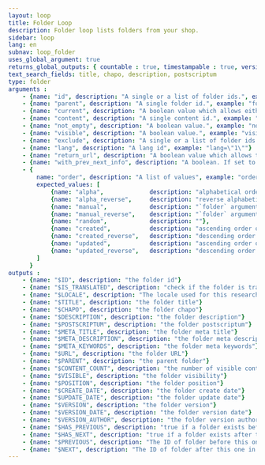 ```yaml
---
layout: loop
title: Folder Loop
description: Folder loop lists folders from your shop.
sidebar: loop
lang: en
subnav: loop_folder
uses_global_argument: true
returns_global_outputs: { countable : true, timestampable : true, versionable : true }
text_search_fields: title, chapo, description, postscriptum
type: folder
arguments :
    - {name: "id", description: "A single or a list of folder ids.", example: "id=\"2\", id=\"1,4,7\""}
    - {name: "parent", description: "A single folder id.", example: "folder=\"3\""}
    - {name: "current", description: "A boolean value which allows either to exclude current folder from results either to match only this folder", example: "current=\"yes\""}
    - {name: "content", description: "A single content id.", example: "content=\"3\""}
    - {name: "not_empty", description: "A boolean value.", example: "not_empty=\"yes\"", default: "no"}
    - {name: "visible", description: "A boolean value.", example: "visible=\"no\"", default: "yes"}
    - {name: "exclude", description: "A single or a list of folder ids.", example: "exclude=\"2\", exclude=\"1,4,7\""}
    - {name: "lang", description: "A lang id", example: "lang=\"1\""}
    - {name: "return_url", description: "A boolean value which allows the urls generation.", example: "return_url=\"no\"", default: "yes", from_version: "2.3"}
    - {name: "with_prev_next_info", description: "A boolean. If set to true, $PREVIOUS and $NEXT output arguments are available.", example: "with_prev_next_info=\"yes\"", default: "false", from_version: "2.3"}
    - {
        name: "order", description: "A list of values", example: "order=\"random\"", default: "manual",
        expected_values: [
            {name: "alpha",             description: "alphabetical order on title"},
            {name: "alpha_reverse",     description: "reverse alphabetical order on title"},
            {name: "manual",            description: "`folder` argument must be set"},
            {name: "manual_reverse",    description: "`folder` argument must be set"},
            {name: "random",            description: ""},
            {name: "created",           description: "ascending order on date of content creation"},
            {name: "created_reverse",   description: "descending order on date of content creation"},
            {name: "updated",           description: "ascending order on date of content update"},
            {name: "updated_reverse",   description: "descending order on date of content update"}
        ]
      }
outputs :
    - {name: "$ID", description: "the folder id"}
    - {name: "$IS_TRANSLATED", description: "check if the folder is translated"}
    - {name: "$LOCALE", description: "The locale used for this research"}
    - {name: "$TITLE", description: "the folder title"}
    - {name: "$CHAPO", description: "the folder chapo"}
    - {name: "$DESCRIPTION", description: "the folder description"}
    - {name: "$POSTSCRIPTUM", description: "the folder postscriptum"}
    - {name: "$META_TITLE", description: "the folder meta title"}
    - {name: "$META_DESCRIPTION", description: "the folder meta description"}
    - {name: "$META_KEYWORDS", description: "the folder meta keywords"}
    - {name: "$URL", description: "the folder URL"}
    - {name: "$PARENT", description: "the parent folder"}
    - {name: "$CONTENT_COUNT", description: "the number of visible contents for this folder"}
    - {name: "$VISIBLE", description: "the folder visibility"}
    - {name: "$POSITION", description: "the folder position"}
    - {name: "$CREATE_DATE", description: "the folder create date"}
    - {name: "$UPDATE_DATE", description: "the folder update date"}
    - {name: "$VERSION", description: "the folder version"}
    - {name: "$VERSION_DATE", description: "the folder version date"}
    - {name: "$VERSION_AUTHOR", description: "the folder version author"}
    - {name: "$HAS_PREVIOUS", description: "true if a folder exists before this one in the current parent folder, following folders positions. Only available if <strong>with_prev_next_info</strong> parameter is set to true", from_version: "2.3"}
    - {name: "$HAS_NEXT", description: "true if a folder exists after this one in the current parent folder, following folders positions. Only available if <strong>with_prev_next_info</strong> parameter is set to true", from_version: "2.3"}
    - {name: "$PREVIOUS", description: "The ID of folder before this one in the current parent folder, following folders positions, or null if none exists. Only available if <strong>with_prev_next_info</strong> parameter is set to true", from_version: "2.3"}
    - {name: "$NEXT", description: "The ID of folder after this one in the current parent folder, following folders positions, or null if none exists. Only available if <strong>with_prev_next_info</strong> parameter is set to true", from_version: "2.3"}
---
```

